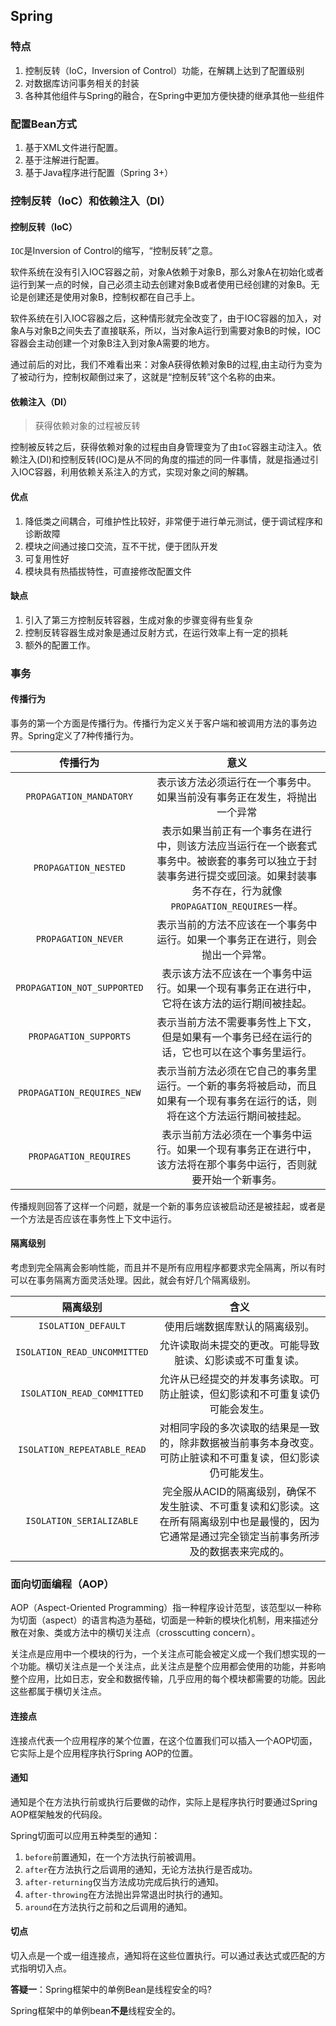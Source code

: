 ## Spring

### 特点

1. 控制反转（IoC，Inversion of Control）功能，在解耦上达到了配置级别
2. 对数据库访问事务相关的封装
3. 各种其他组件与Spring的融合，在Spring中更加方便快捷的继承其他一些组件

### 配置Bean方式

1. 基于XML文件进行配置。 
2. 基于注解进行配置。 
3. 基于Java程序进行配置（Spring 3+）

### 控制反转（IoC）和依赖注入（DI）

#### 控制反转（IoC）

`IOC`是Inversion of Control的缩写，“控制反转”之意。

软件系统在没有引入IOC容器之前，对象A依赖于对象B，那么对象A在初始化或者运行到某一点的时候，自己必须主动去创建对象B或者使用已经创建的对象B。无论是创建还是使用对象B，控制权都在自己手上。

软件系统在引入IOC容器之后，这种情形就完全改变了，由于IOC容器的加入，对象A与对象B之间失去了直接联系，所以，当对象A运行到需要对象B的时候，IOC容器会主动创建一个对象B注入到对象A需要的地方。

通过前后的对比，我们不难看出来：对象A获得依赖对象B的过程,由主动行为变为了被动行为，控制权颠倒过来了，这就是“控制反转”这个名称的由来。

#### 依赖注入（DI）

> 获得依赖对象的过程被反转

控制被反转之后，获得依赖对象的过程由自身管理变为了由`IoC`容器主动注入。依赖注入\(DI\)和控制反转\(IOC\)是从不同的角度的描述的同一件事情，就是指通过引入IOC容器，利用依赖关系注入的方式，实现对象之间的解耦。

#### 优点

1. 降低类之间耦合，可维护性比较好，非常便于进行单元测试，便于调试程序和诊断故障
2. 模块之间通过接口交流，互不干扰，便于团队开发
3. 可复用性好
4. 模块具有热插拔特性，可直接修改配置文件

#### 缺点

1. 引入了第三方控制反转容器，生成对象的步骤变得有些复杂
2. 控制反转容器生成对象是通过反射方式，在运行效率上有一定的损耗
3. 额外的配置工作。

### 事务

#### 传播行为

事务的第一个方面是传播行为。传播行为定义关于客户端和被调用方法的事务边界。Spring定义了7种传播行为。

| **传播行为** | **意义** |
| :---: | :---: |
| `PROPAGATION_MANDATORY` | 表示该方法必须运行在一个事务中。如果当前没有事务正在发生，将抛出一个异常 |
| `PROPAGATION_NESTED` | 表示如果当前正有一个事务在进行中，则该方法应当运行在一个嵌套式事务中。被嵌套的事务可以独立于封装事务进行提交或回滚。如果封装事务不存在，行为就像`PROPAGATION_REQUIRES`一样。  |
| `PROPAGATION_NEVER` | 表示当前的方法不应该在一个事务中运行。如果一个事务正在进行，则会抛出一个异常。  |
| `PROPAGATION_NOT_SUPPORTED` | 表示该方法不应该在一个事务中运行。如果一个现有事务正在进行中，它将在该方法的运行期间被挂起。  |
| `PROPAGATION_SUPPORTS` | 表示当前方法不需要事务性上下文，但是如果有一个事务已经在运行的话，它也可以在这个事务里运行。  |
| `PROPAGATION_REQUIRES_NEW` | 表示当前方法必须在它自己的事务里运行。一个新的事务将被启动，而且如果有一个现有事务在运行的话，则将在这个方法运行期间被挂起。  |
| `PROPAGATION_REQUIRES` | 表示当前方法必须在一个事务中运行。如果一个现有事务正在进行中，该方法将在那个事务中运行，否则就要开始一个新事务。|

传播规则回答了这样一个问题，就是一个新的事务应该被启动还是被挂起，或者是一个方法是否应该在事务性上下文中运行。

#### 隔离级别

考虑到完全隔离会影响性能，而且并不是所有应用程序都要求完全隔离，所以有时可以在事务隔离方面灵活处理。因此，就会有好几个隔离级别。

| **隔离级别** | **含义** |
| :---: | :---: |
| `ISOLATION_DEFAULT` | 使用后端数据库默认的隔离级别。|
| `ISOLATION_READ_UNCOMMITTED` | 允许读取尚未提交的更改。可能导致脏读、幻影读或不可重复读。|
| `ISOLATION_READ_COMMITTED` | 允许从已经提交的并发事务读取。可防止脏读，但幻影读和不可重复读仍可能会发生。|
| `ISOLATION_REPEATABLE_READ` | 对相同字段的多次读取的结果是一致的，除非数据被当前事务本身改变。可防止脏读和不可重复读，但幻影读仍可能发生。|
| `ISOLATION_SERIALIZABLE` | 完全服从ACID的隔离级别，确保不发生脏读、不可重复读和幻影读。这在所有隔离级别中也是最慢的，因为它通常是通过完全锁定当前事务所涉及的数据表来完成的。|

### 面向切面编程（AOP）

AOP（Aspect-Oriented Programming）指一种程序设计范型，该范型以一种称为切面（aspect）的语言构造为基础，切面是一种新的模块化机制，用来描述分散在对象、类或方法中的横切关注点（crosscutting concern）。

关注点是应用中一个模块的行为，一个关注点可能会被定义成一个我们想实现的一个功能。横切关注点是一个关注点，此关注点是整个应用都会使用的功能，并影响整个应用，比如日志，安全和数据传输，几乎应用的每个模块都需要的功能。因此这些都属于横切关注点。

#### 连接点

连接点代表一个应用程序的某个位置，在这个位置我们可以插入一个AOP切面，它实际上是个应用程序执行Spring AOP的位置。

#### 通知

通知是个在方法执行前或执行后要做的动作，实际上是程序执行时要通过Spring AOP框架触发的代码段。

Spring切面可以应用五种类型的通知：

1. `before`前置通知，在一个方法执行前被调用。
2. `after`在方法执行之后调用的通知，无论方法执行是否成功。
3. `after-returning`仅当方法成功完成后执行的通知。
4. `after-throwing`在方法抛出异常退出时执行的通知。
5. `around`在方法执行之前和之后调用的通知。

#### 切点

切入点是一个或一组连接点，通知将在这些位置执行。可以通过表达式或匹配的方式指明切入点。

**答疑一**：Spring框架中的单例Bean是线程安全的吗?

Spring框架中的单例bean**不是**线程安全的。


